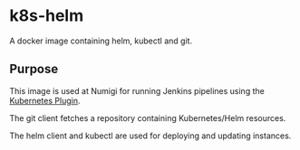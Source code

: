 # k8s-helm

A docker image containing helm, kubectl and git.

Purpose
-------
This image is used at Numigi for running Jenkins pipelines using the [Kubernetes Plugin](https://plugins.jenkins.io/kubernetes).

The git client fetches a repository containing Kubernetes/Helm resources.

The helm client and kubectl are used for deploying and updating instances.
